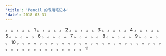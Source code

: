 ```yaml
---
'title': 'Pencil 的专用笔记本'
'date': 2018-03-31
---
```

。
。
。
。
。
1
。
。
。
。
。
2
。
。
。
。
。
3
。
。
。
。
。
4
。
。
。
。
。
5
。
。
。
。
。
6
。
。
。
。
。
7
。
。
。
。
。
8
。
。
。
。
。
9
。
。
。
。
。
10
。
。
。
。
。
。
。
。
。
。
。
。
。
。
。
。
。
。
。
。
。
。
。
。
。
。
。
。
。
。
。
。
。
。
。
。
。
。
。
。
11